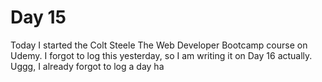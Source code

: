 # Day 15

Today I started the Colt Steele The Web Developer Bootcamp course on Udemy. I forgot to log this yesterday, so I am writing it on Day 16 actually. Uggg, I already forgot to log a day ha 
